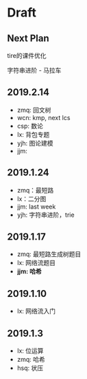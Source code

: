 # Draft

## Next Plan

tire的课件优化

字符串进阶 - 马拉车

## 2019.2.14

- zmq: 回文树
- wcn: kmp, next lcs
- csp: 数论
- lx: 背包专题
- yjh: 图论建模
- jjm: 


## 2019.1.24

- zmq：最短路
- lx：二分图
- jjm: last week
- yjh: 字符串进阶，trie

## 2019.1.17

- zmq: 最短路生成树题目
- lx: 网络流题目
- **jjm: 哈希**

## 2019.1.10

- lx: 网络流入门

## 2019.1.3

- lx: 位运算
- zmq: 哈希
- hsq: 状压


